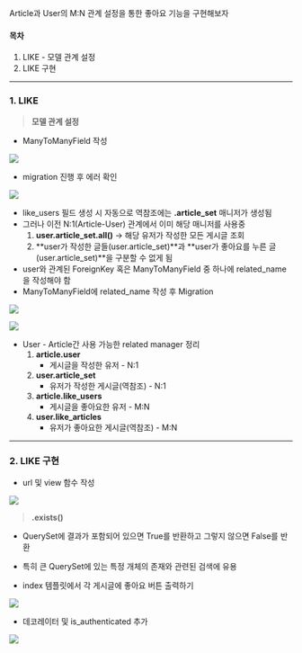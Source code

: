 Article과 User의 M:N 관계 설정을 통한 좋아요 기능을 구현해보자

#### **목차**

1.  LIKE - 모델 관계 설정
2.  LIKE 구현

---

### **1. LIKE**

> **모델 관계 설정**

-   ManyToManyField 작성

![](https://blog.kakaocdn.net/dn/oqsNU/btrOrTdPtNb/yDsTxgSfBKEPTj1WlV8MM1/img.png)

-   migration 진행 후 에러 확인

![](https://blog.kakaocdn.net/dn/mZ2My/btrOs4eRA6Q/UxxCSNaq8u1JHoqkKXs8Ok/img.png)

-   like_users 필드 생성 시 자동으로 역참조에는 **.article_set** 매니저가 생성됨
-   그러나 이전 N:1(Article-User) 관계에서 이미 해당 매니저를 사용중
    1.  **user.article_set.all()** -> 해당 유저가 작성한 모든 게시글 조회
    2.  **user가 작성한 글들(user.article_set)**과 **user가 좋아요를 누른 글(user.article_set)**을 구분할 수 없게 됨
-   user와 관계된 ForeignKey 혹은 ManyToManyField 중 하나에 related_name을 작성해야 함
-   ManyToManyField에 related_name 작성 후 Migration

![](https://blog.kakaocdn.net/dn/ILKfb/btrOsaGpc5v/CKAI2uleJZava9K2TLv96k/img.png)

![](https://blog.kakaocdn.net/dn/cCAEYe/btrOtHX1gEg/KGFTniG3ZwRK0FqqLk1d3K/img.png)

-   User - Article간 사용 가능한 related manager 정리
    1.  **article.user**  
        -   게시글을 작성한 유저 - N:1
    2.  **user.article_set**  
        -   유저가 작성한 게시글(역참조) - N:1
    3.  **article.like_users**
        -   게시글을 좋아요한 유저 - M:N
    4.  **user.like_articles**  
        -   유저가 좋아요한 게시글(역참조) - M:N

---

### **2. LIKE 구현**

-   url 및 view 함수 작성

![](https://blog.kakaocdn.net/dn/b5sGyH/btrOrfnSFa7/KBNccAglCk9t4eAwMK1cq1/img.png)

> **.exists()**

-   QuerySet에 결과가 포함되어 있으면 True를 반환하고 그렇지 않으면 False를 반환
-   특히 큰 QuerySet에 있는 특정 개체의 존재와 관련된 검색에 유용

-   index 템플릿에서 각 게시글에 좋아요 버튼 출력하기

![](https://blog.kakaocdn.net/dn/dKCZb0/btrOreifUGq/TrneoTDgZlsAtZHRqN29h0/img.png)

-   데코레이터 및 is_authenticated 추가

![](https://blog.kakaocdn.net/dn/bhgULX/btrOpS8ledD/IAlqI8TXutr63uRikw6Ce0/img.png)
